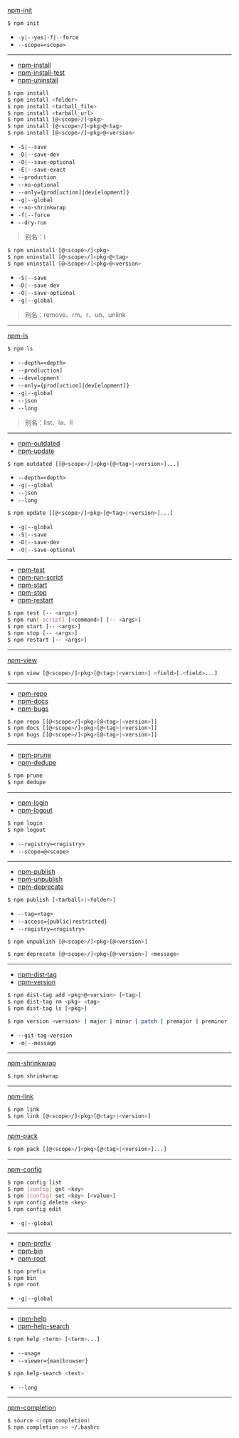 [npm-init](https://docs.npmjs.com/cli/init)

```sh
$ npm init
```

- `-y|--yes|-f|--force`
- `--scope=<scope>`

---

- [npm-install](https://docs.npmjs.com/cli/install)
- [npm-install-test](https://docs.npmjs.com/cli/install-test)
- [npm-uninstall](https://docs.npmjs.com/cli/uninstall)

```sh
$ npm install
$ npm install <folder>
$ npm install <tarball_file>
$ npm install <tarball_url>
$ npm install [@<scope>/]<pkg>
$ npm install [@<scope>/]<pkg>@<tag>
$ npm install [@<scope>/]<pkg>@<version>
```

- `-S|--save`
- `-D|--save-dev`
- `-O|--save-optional`
- `-E|--save-exact`
- `--production`
- `--no-optional`
- `--only={prod[uction]|dev[elopment]}`
- `-g|--global`
- `--no-shrinkwrap`
- `-f|--force`
- `--dry-run`

> 别名：i

```sh
$ npm uninstall [@<scope>/]<pkg>
$ npm uninstall [@<scope>/]<pkg>@<tag>
$ npm uninstall [@<scope>/]<pkg>@<version>
```

- `-S|--save`
- `-D|--save-dev`
- `-O|--save-optional`
- `-g|--global`

> 别名：remove、rm、r、un、unlink

---

[npm-ls](https://docs.npmjs.com/cli/ls)

```sh
$ npm ls
```

- `--depth=<depth>`
- `--prod[uction]`
- `--development`
- `--only={prod[uction]|dev[elopment]}`
- `-g|--global`
- `--json`
- `--long`

> 别名：list、la、ll

---

- [npm-outdated](https://docs.npmjs.com/cli/outdated)
- [npm-update](https://docs.npmjs.com/cli/update)

```sh
$ npm outdated [[@<scope>/]<pkg>[@<tag>|<version>]...]
```

- `--depth=<depth>`
- `-g|--global`
- `--json`
- `--long`

```sh
$ npm update [[@<scope>/]<pkg>[@<tag>|<version>]...]
```

- `-g|--global`
- `-S|--save`
- `-D|--save-dev`
- `-O|--save-optional`

---

- [npm-test](https://docs.npmjs.com/cli/test)
- [npm-run-script](https://docs.npmjs.com/cli/run-script)
- [npm-start](https://docs.npmjs.com/cli/start)
- [npm-stop](https://docs.npmjs.com/cli/stop)
- [npm-restart](https://docs.npmjs.com/cli/restart)

```sh
$ npm test [-- <args>]
$ npm run[-script] [<command>] [-- <args>]
$ npm start [-- <args>]
$ npm stop [-- <args>]
$ npm restart [-- <args>]
```

---

[npm-view](https://docs.npmjs.com/cli/view)

```sh
$ npm view [@<scope>/]<pkg>[@<tag>|<version>] <field>[.<field>...]
```

---

- [npm-repo](https://docs.npmjs.com/cli/repo)
- [npm-docs](https://docs.npmjs.com/cli/docs)
- [npm-bugs](https://docs.npmjs.com/cli/bugs)

```sh
$ npm repo [[@<scope>/]<pkg>[@<tag>|<version>]]
$ npm docs [[@<scope>/]<pkg>[@<tag>|<version>]]
$ npm bugs [[@<scope>/]<pkg>[@<tag>|<version>]]
```

---

- [npm-prune](https://docs.npmjs.com/cli/prune)
- [npm-dedupe](https://docs.npmjs.com/cli/dedupe)

```sh
$ npm prune
$ npm dedupe
```

---

- [npm-login](https://docs.npmjs.com/cli/adduser)
- [npm-logout](https://docs.npmjs.com/cli/logout)

```sh
$ npm login
$ npm logout
```

- `--registry=<registry>`
- `--scope=@<scope>`

---

- [npm-publish](https://docs.npmjs.com/cli/publish)
- [npm-unpublish](https://docs.npmjs.com/cli/unpublish)
- [npm-deprecate](https://docs.npmjs.com/cli/deprecate)

```sh
$ npm publish [<tarball>|<folder>]
```

- `--tag=<tag>`
- `--access={public|restricted}`
- `--registry=<registry>`

```sh
$ npm unpublish [@<scope>/]<pkg>[@<version>]
```

```sh
$ npm deprecate [@<scope>/]<pkg>[@<version>] <message>
```

---

- [npm-dist-tag](https://docs.npmjs.com/cli/dist-tag)
- [npm-version](https://docs.npmjs.com/cli/version)

```sh
$ npm dist-tag add <pkg>@<version> [<tag>]
$ npm dist-tag rm <pkg> <tag>
$ npm dist-tag ls [<pkg>]
```

```sh
$ npm version <version> | major | minor | patch | premajor | preminor | prepatch | prerelease | from-git
```

- `--git-tag-version`
- `-m|--message`

---

[npm-shrinkwrap](https://docs.npmjs.com/cli/shrinkwrap)

```sh
$ npm shrinkwrap
```

---

[npm-link](https://docs.npmjs.com/cli/link)

```sh
$ npm link
$ npm link [@<scope>/]<pkg>[@<tag>|<version>]
```

---

[npm-pack](https://docs.npmjs.com/cli/pack)

```sh
$ npm pack [[@<scope>/]<pkg>[@<tag>|<version>]...]
```

---

[npm-config](https://docs.npmjs.com/cli/config)

```sh
$ npm config list
$ npm [config] get <key>
$ npm [config] set <key> [<value>]
$ npm config delete <key>
$ npm config edit
```

- `-g|--global`

---

- [npm-prefix](https://docs.npmjs.com/cli/prefix)
- [npm-bin](https://docs.npmjs.com/cli/bin)
- [npm-root](https://docs.npmjs.com/cli/root)

```sh
$ npm prefix
$ npm bin
$ npm root
```

- `-g|--global`

---

- [npm-help](https://docs.npmjs.com/cli/help)
- [npm-help-search](https://docs.npmjs.com/cli/help-search)

```sh
$ npm help <term> [<term>...]
```

- `--usage`
- `--viewer={man|browser}`

```sh
$ npm help-search <text>
```

- `--long`

---

[npm-completion](https://docs.npmjs.com/cli/completion)

```sh
$ source <(npm completion)
$ npm completion >> ~/.bashrc
```
